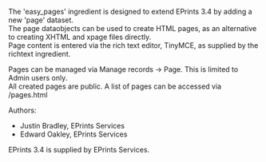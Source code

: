 The 'easy_pages' ingredient is designed to extend EPrints 3.4 by adding a new 'page' dataset.\
The page dataobjects can be used to create HTML pages, as an alternative to creating XHTML and xpage files directly.\
Page content is entered via the rich text editor, TinyMCE, as supplied by the richtext ingredient.

Pages can be managed via Manage records -> Page.  This is limited to Admin users only.\
All created pages are public.  A list of pages can be accessed via /pages.html

Authors:
- Justin Bradley, EPrints Services
- Edward Oakley, EPrints Services

EPrints 3.4 is supplied by EPrints Services.
